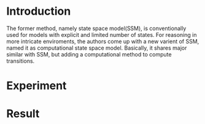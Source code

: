 
# Introduction
The former method, namely state space model(SSM), is conventionally used for models with explicit and limited number of states. For reasoning in more intricate enviroments, the authors come up with a new varient of SSM, named it as computational state space model. 
Basically, it shares major similar with SSM, but adding a computational method to compute transitions.


# Experiment

# Result

